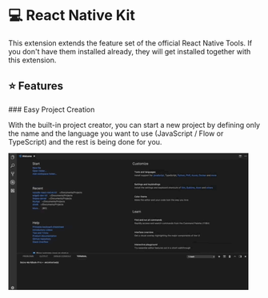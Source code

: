 # :computer: React Native Kit

This extension extends the feature set of the official React Native Tools. If you don't have them installed already, they will get installed together with this extension.

## :star: Features

### Easy Project Creation

With the built-in project creator, you can start a new project by defining only the name and the language you want to use (JavaScript / Flow or TypeScript) and the rest is being done for you.

![feature Create Project](images/feature-create-project.gif)
